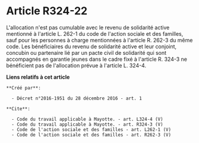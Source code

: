 # Article R324-22

L'allocation n'est pas cumulable avec le revenu de solidarité active mentionné à l'article L. 262-1 du code de l'action
sociale et des familles, sauf pour les personnes à charge mentionnées à l'article R. 262-3 du même code. Les bénéficiaires du
revenu de solidarité active et leur conjoint, concubin ou partenaire lié par un pacte civil de solidarité qui sont
accompagnés en garantie jeunes dans le cadre fixé à l'article R. 324-3 ne bénéficient pas de l'allocation prévue à l'article
L. 324-4.

**Liens relatifs à cet article**

	**Créé par**:

	  - Décret n°2016-1951 du 28 décembre 2016 - art. 1

	**Cite**:

	  - Code du travail applicable à Mayotte. - art. L324-4 (V)
	  - Code du travail applicable à Mayotte. - art. R324-3 (V)
	  - Code de l'action sociale et des familles - art. L262-1 (V)
	  - Code de l'action sociale et des familles - art. R262-3 (V)
